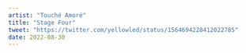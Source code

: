 ```yaml
---
artist: "Touché Amoré"
title: "Stage Four"
tweet: "https://twitter.com/yellowled/status/1564694228412022785"
date: 2022-08-30
---
```

